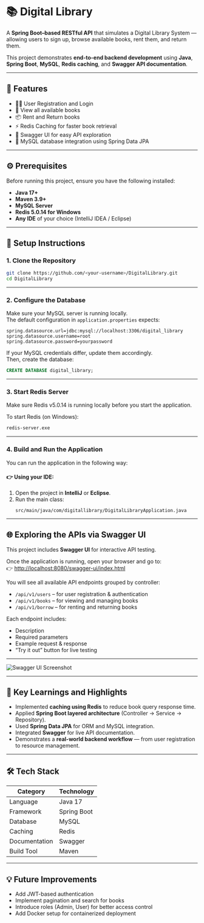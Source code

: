 # 📚 Digital Library 

A **Spring Boot–based RESTful API** that simulates a Digital Library System — allowing users to sign up, browse available books, rent them, and return them.

This project demonstrates **end-to-end backend development** using **Java**, **Spring Boot**, **MySQL**, **Redis caching**, and **Swagger API documentation**.

---

## 🚀 Features

- 🧑‍💻 User Registration and Login  
- 📖 View all available books  
- 📦 Rent and Return books  
- ⚡ Redis Caching for faster book retrieval  
- 📘 Swagger UI for easy API exploration  
- 💾 MySQL database integration using Spring Data JPA  

---

## ⚙️ Prerequisites

Before running this project, ensure you have the following installed:

- **Java 17+**  
- **Maven 3.9+**  
- **MySQL Server**  
- **Redis 5.0.14 for Windows**  
- **Any IDE** of your choice (IntelliJ IDEA / Eclipse)

---

## 🧾 Setup Instructions

### 1. Clone the Repository

```bash
git clone https://github.com/<your-username>/DigitalLibrary.git
cd DigitalLibrary
```

---

### 2. Configure the Database

Make sure your MySQL server is running locally.  
The default configuration in `application.properties` expects:

```properties
spring.datasource.url=jdbc:mysql://localhost:3306/digital_library
spring.datasource.username=root
spring.datasource.password=yourpassword
```

If your MySQL credentials differ, update them accordingly.  
Then, create the database:

```sql
CREATE DATABASE digital_library;
```

---

### 3. Start Redis Server

Make sure Redis v5.0.14 is running locally before you start the application.  

To start Redis (on Windows):

```bash
redis-server.exe
```

---

### 4. Build and Run the Application

You can run the application in the following way:

#### 👉 Using your IDE:

1. Open the project in **IntelliJ** or **Eclipse**.  
2. Run the main class:  
   ```
   src/main/java/com/digitallibrary/DigitalLibraryApplication.java
   ```

---

## 🌐 Exploring the APIs via Swagger UI

This project includes **Swagger UI** for interactive API testing.

Once the application is running, open your browser and go to:  
👉 [http://localhost:8080/swagger-ui/index.html](http://localhost:8080/swagger-ui/index.html)

You will see all available API endpoints grouped by controller:

- `/api/v1/users` – for user registration & authentication  
- `/api/v1/books` – for viewing and managing books  
- `/api/v1/borrow` – for renting and returning books  

Each endpoint includes:
- Description  
- Required parameters  
- Example request & response  
- “Try it out” button for live testing  

---

![Swagger UI Screenshot](https://github.com/user-attachments/assets/42a0348f-6c7a-4092-98a6-afe072ec69df)

---

## 🧠 Key Learnings and Highlights

- Implemented **caching using Redis** to reduce book query response time.  
- Applied **Spring Boot layered architecture** (Controller → Service → Repository).  
- Used **Spring Data JPA** for ORM and MySQL integration.  
- Integrated **Swagger** for live API documentation.  
- Demonstrates a **real-world backend workflow** — from user registration to resource management.  

---

## 🛠️ Tech Stack

| Category | Technology |
|-----------|-------------|
| Language | Java 17 |
| Framework | Spring Boot |
| Database | MySQL |
| Caching | Redis |
| Documentation | Swagger |
| Build Tool | Maven |

---

## 💡 Future Improvements

- Add JWT-based authentication  
- Implement pagination and search for books  
- Introduce roles (Admin, User) for better access control  
- Add Docker setup for containerized deployment  
